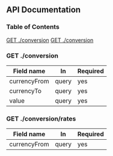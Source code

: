 ## API Documentation

### Table of Contents
[GET ./conversion](#get-conversion)
[GET ./conversion](#get-conversion-rates)


### GET ./conversion

| Field name   | In        | Required |
|--------------|-----------|----------|
| currencyFrom | query     | yes      |
| currencyTo   | query     | yes      |
| value        | query     | yes      |

### GET ./conversion/rates

| Field name   | In        | Required |
|--------------|-----------|----------|
| currencyFrom | query     | yes      |

